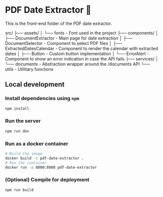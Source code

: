 # PDF Date Extractor 📅

This is the front-end folder of the PDF date extractor.

src/
├── assets/
│ └── fonts - Font used in the project
├── components/
│ ├── DocumentExtractor - Main page for date extraction
│ ├── DocumentSelector - Component to select PDF files
│ ├── ExtractedDatesCalendar - Component to render the calendar with extracted dates
│ ├── Button - Custom button implementation
│ └── ErrorAlert - Component to show an error indication in case the API fails
├── services/
│ └── documents - Abstraction wrapper around the /documents API
└── utils - Utilitary functions

## Local development

### Install dependencies using `npm`

```bash
npm install
```

### Run the server

```bash
npm run dev
```

### Run as a docker container

```bash
# Build the image
docker build -t pdf-date-extractor .
# Run the container
docker run -p 8000:8000 pdf-date-extractor
```

### (Optional) Compile for deployment

```bash
npm run build
```
